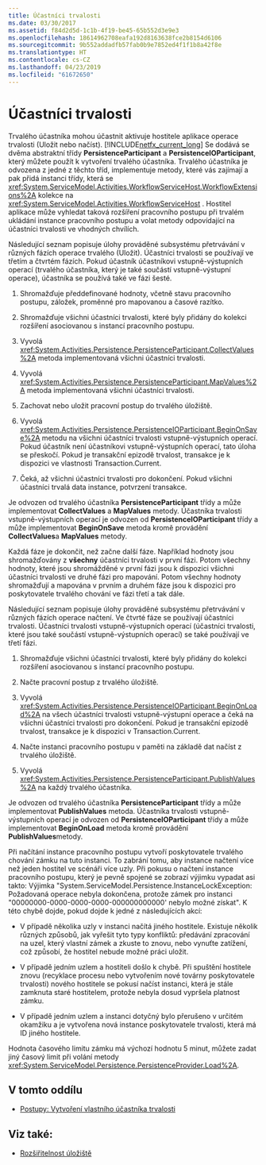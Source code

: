 ```yaml
---
title: Účastníci trvalosti
ms.date: 03/30/2017
ms.assetid: f84d2d5d-1c1b-4f19-be45-65b552d3e9e3
ms.openlocfilehash: 18614962708eafa192d8163638fce2b8154d6106
ms.sourcegitcommit: 9b552addadfb57fab0b9e7852ed4f1f1b8a42f8e
ms.translationtype: HT
ms.contentlocale: cs-CZ
ms.lasthandoff: 04/23/2019
ms.locfileid: "61672650"
---
```

# <a name="persistence-participants"></a>Účastníci trvalosti
Trvalého účastníka mohou účastnit aktivuje hostitele aplikace operace trvalosti (Uložit nebo načíst). [!INCLUDE[netfx_current_long](../../../includes/netfx-current-long-md.md)] Se dodává se dvěma abstraktní třídy **PersistenceParticipant** a **PersistenceIOParticipant**, který můžete použít k vytvoření trvalého účastníka. Trvalého účastníka je odvozena z jedné z těchto tříd, implementuje metody, které vás zajímají a pak přidá instanci třídy, která se <xref:System.ServiceModel.Activities.WorkflowServiceHost.WorkflowExtensions%2A> kolekce na <xref:System.ServiceModel.Activities.WorkflowServiceHost> . Hostitel aplikace může vyhledat taková rozšíření pracovního postupu při trvalém ukládání instance pracovního postupu a volat metody odpovídající na účastníci trvalosti ve vhodných chvílích.  
  
 Následující seznam popisuje úlohy prováděné subsystému přetrvávání v různých fázích operace trvalého (Uložit). Účastníci trvalosti se používají ve třetím a čtvrtém fázích. Pokud účastník účastníkovi vstupně-výstupních operací (trvalého účastníka, který je také součástí vstupně-výstupní operace), účastníka se používá také ve fázi šesté.  
  
1. Shromažďuje předdefinované hodnoty, včetně stavu pracovního postupu, záložek, proměnné pro mapovanou a časové razítko.  
  
2. Shromažďuje všichni účastníci trvalosti, které byly přidány do kolekci rozšíření asociovanou s instancí pracovního postupu.  
  
3. Vyvolá <xref:System.Activities.Persistence.PersistenceParticipant.CollectValues%2A> metoda implementovaná všichni účastníci trvalosti.  
  
4. Vyvolá <xref:System.Activities.Persistence.PersistenceParticipant.MapValues%2A> metoda implementovaná všichni účastníci trvalosti.  
  
5. Zachovat nebo uložit pracovní postup do trvalého úložiště.  
  
6. Vyvolá <xref:System.Activities.Persistence.PersistenceIOParticipant.BeginOnSave%2A> metodu na všichni účastníci trvalosti vstupně-výstupních operací. Pokud účastník není účastníkovi vstupně-výstupních operací, tato úloha se přeskočí. Pokud je transakční epizodě trvalost, transakce je k dispozici ve vlastnosti Transaction.Current.  
  
7. Čeká, až všichni účastníci trvalosti pro dokončení. Pokud všichni účastníci trvalá data instance, potvrzení transakce.  
  
 Je odvozen od trvalého účastníka **PersistenceParticipant** třídy a může implementovat **CollectValues** a **MapValues** metody. Účastníka trvalosti vstupně-výstupních operací je odvozen od **PersistenceIOParticipant** třídy a může implementovat **BeginOnSave** metoda kromě provádění **CollectValues**a **MapValues** metody.  
  
 Každá fáze je dokončit, než začne další fáze. Například hodnoty jsou shromažďovány z **všechny** účastníci trvalosti v první fázi. Potom všechny hodnoty, které jsou shromážděné v první fázi jsou k dispozici všichni účastníci trvalosti ve druhé fázi pro mapování. Potom všechny hodnoty shromažďují a mapována v prvním a druhém fáze jsou k dispozici pro poskytovatele trvalého chování ve fázi třetí a tak dále.  
  
 Následující seznam popisuje úlohy prováděné subsystému přetrvávání v různých fázích operace načtení. Ve čtvrté fáze se používají účastníci trvalosti. Účastníci trvalosti vstupně-výstupních operací (účastníci trvalosti, které jsou také součástí vstupně-výstupních operací) se také používají ve třetí fázi.  
  
1. Shromažďuje všichni účastníci trvalosti, které byly přidány do kolekci rozšíření asociovanou s instancí pracovního postupu.  
  
2. Načte pracovní postup z trvalého úložiště.  
  
3. Vyvolá <xref:System.Activities.Persistence.PersistenceIOParticipant.BeginOnLoad%2A> na všech účastníci trvalosti vstupně-výstupní operace a čeká na všichni účastníci trvalosti pro dokončení. Pokud je transakční epizodě trvalost, transakce je k dispozici v Transaction.Current.  
  
4. Načte instanci pracovního postupu v paměti na základě dat načíst z trvalého úložiště.  
  
5. Vyvolá <xref:System.Activities.Persistence.PersistenceParticipant.PublishValues%2A> na každý trvalého účastníka.  
  
 Je odvozen od trvalého účastníka **PersistenceParticipant** třídy a může implementovat **PublishValues** metoda. Účastníka trvalosti vstupně-výstupních operací je odvozen od **PersistenceIOParticipant** třídy a může implementovat **BeginOnLoad** metoda kromě provádění **PublishValues**metody.  
  
 Při načítání instance pracovního postupu vytvoří poskytovatele trvalého chování zámku na tuto instanci. To zabrání tomu, aby instance načtení více než jeden hostitel ve scénáři více uzly. Při pokusu o načtení instance pracovního postupu, který je pevně spojené se zobrazí výjimku vypadat asi takto: Výjimka "System.ServiceModel.Persistence.InstanceLockException: Požadovaná operace nebyla dokončena, protože zámek pro instanci "00000000-0000-0000-0000-000000000000' nebylo možné získat". K této chybě dojde, pokud dojde k jedné z následujících akcí:  
  
- V případě několika uzly v instanci načítá jiného hostitele.  Existuje několik různých způsobů, jak vyřešit tyto typy konfliktů: předávání zpracování na uzel, který vlastní zámek a zkuste to znovu, nebo vynuťte zatížení, což způsobí, že hostitel nebude možné práci uložit.  
  
- V případě jedním uzlem a hostiteli došlo k chybě.  Při spuštění hostitele znovu (recyklace procesu nebo vytvořením nové továrny poskytovatele trvalosti) nového hostitele se pokusí načíst instanci, která je stále zamknuta staré hostitelem, protože nebyla dosud vypršela platnost zámku.  
  
- V případě jedním uzlem a instanci dotyčný bylo přerušeno v určitém okamžiku a je vytvořena nová instance poskytovatele trvalosti, která má ID jiného hostitele.  
  
 Hodnota časového limitu zámku má výchozí hodnotu 5 minut, můžete zadat jiný časový limit při volání metody <xref:System.ServiceModel.Persistence.PersistenceProvider.Load%2A>.  
  
## <a name="in-this-section"></a>V tomto oddílu  
  
- [Postupy: Vytvoření vlastního účastníka trvalosti](how-to-create-a-custom-persistence-participant.md)  
  
## <a name="see-also"></a>Viz také:

- [Rozšiřitelnost úložiště](store-extensibility.md)
